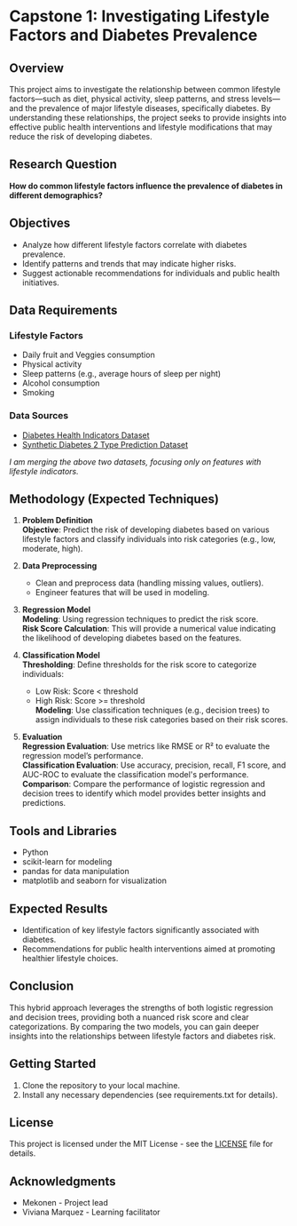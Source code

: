 # Capstone  1: Investigating Lifestyle Factors and Diabetes Prevalence
 
## Overview

This project aims to investigate the relationship between common lifestyle factors—such as diet, physical activity, sleep patterns, and stress levels—and the prevalence of major lifestyle diseases, specifically diabetes. By understanding these relationships, the project seeks to provide insights into effective public health interventions and lifestyle modifications that may reduce the risk of developing diabetes.

## Research Question

**How do common lifestyle factors influence the prevalence of diabetes in different demographics?**

## Objectives

- Analyze how different lifestyle factors correlate with diabetes prevalence.
- Identify patterns and trends that may indicate higher risks.
- Suggest actionable recommendations for individuals and public health initiatives.

## Data Requirements

### Lifestyle Factors

- Daily fruit and Veggies consumption
- Physical activity
- Sleep patterns (e.g., average hours of sleep per night)
- Alcohol consumption
- Smoking

### Data Sources

- [Diabetes Health Indicators Dataset](https://www.kaggle.com/datasets/alexteboul/diabetes-health-indicators-dataset)
- [Synthetic Diabetes 2 Type Prediction Dataset](https://www.kaggle.com/datasets/nigoraxonnasimova/synthetic-diabetes-2-type-prediction-dataset)

*I am merging the above two datasets, focusing only on features with lifestyle indicators.*

## Methodology (Expected Techniques)

1. **Problem Definition**  
   **Objective**: Predict the risk of developing diabetes based on various lifestyle factors and classify individuals into risk categories (e.g., low, moderate, high).

2. **Data Preprocessing**  
   - Clean and preprocess data (handling missing values, outliers).
   - Engineer features that will be used in modeling.

3. **Regression Model**  
   **Modeling**: Using regression techniques to predict the risk score.  
   **Risk Score Calculation**: This will provide a numerical value indicating the likelihood of developing diabetes based on the features.

4. **Classification Model**  
   **Thresholding**: Define thresholds for the risk score to categorize individuals:  
   - Low Risk: Score < threshold  
   - High Risk: Score >= threshold   
   **Modeling**: Use classification techniques (e.g., decision trees) to assign individuals to these risk categories based on their risk scores.

5. **Evaluation**  
   **Regression Evaluation**: Use metrics like RMSE or R² to evaluate the regression model’s performance.  
   **Classification Evaluation**: Use accuracy, precision, recall, F1 score, and AUC-ROC to evaluate the classification model's performance.  
   **Comparison**: Compare the performance of logistic regression and decision trees to identify which model provides better insights and predictions.

## Tools and Libraries

- Python
- scikit-learn for modeling
- pandas for data manipulation
- matplotlib and seaborn for visualization

## Expected Results

- Identification of key lifestyle factors significantly associated with diabetes.
- Recommendations for public health interventions aimed at promoting healthier lifestyle choices.

## Conclusion

This hybrid approach leverages the strengths of both logistic regression and decision trees, providing both a nuanced risk score and clear categorizations. By comparing the two models, you can gain deeper insights into the relationships between lifestyle factors and diabetes risk.

## Getting Started

1. Clone the repository to your local machine.
2. Install any necessary dependencies (see requirements.txt for details).

## License

This project is licensed under the MIT License - see the [LICENSE](LICENSE) file for details.


## Acknowledgments

- Mekonen - Project lead
- Viviana Marquez - Learning facilitator 

